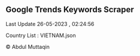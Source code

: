 

## Google Trends Keywords Scraper 
 
Last Update 26-05-2023 , 02:24:56

Country List :
VIETNAM.json



© Abdul Muttaqin 
